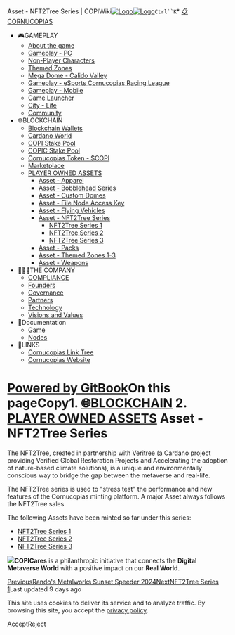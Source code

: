 Asset - NFT2Tree Series | COPIWiki[![Logo](https://copiwiki.cornucopias.io/~gitbook/image?url=https%3A%2F%2F1762761122-files.gitbook.io%2F%7E%2Ffiles%2Fv0%2Fb%2Fgitbook-x-prod.appspot.com%2Fo%2Forganizations%252FVpfHHIHQI6ROs7kspCfa%252Fsites%252Fsite_dzbNR%252Flogo%252FxczoLfMLSrLZyl8UxDSg%252FCornucopias_Logo-White-Medium.png%3Falt%3Dmedia%26token%3Dcfef2e74-c264-4b9d-bc1c-d89788f5dc9c&width=260&dpr=4&quality=100&sign=ce383b9c&sv=2)![Logo](https://copiwiki.cornucopias.io/~gitbook/image?url=https%3A%2F%2F1762761122-files.gitbook.io%2F%7E%2Ffiles%2Fv0%2Fb%2Fgitbook-x-prod.appspot.com%2Fo%2Forganizations%252FVpfHHIHQI6ROs7kspCfa%252Fsites%252Fsite_dzbNR%252Flogo%252FxczoLfMLSrLZyl8UxDSg%252FCornucopias_Logo-White-Medium.png%3Falt%3Dmedia%26token%3Dcfef2e74-c264-4b9d-bc1c-d89788f5dc9c&width=260&dpr=4&quality=100&sign=ce383b9c&sv=2)](/)`Ctrl``K`* [📋CORNUCOPIAS](/)
* 🎮GAMEPLAY
	+ [About the game](/gameplay/about-the-game)
	+ [Gameplay - PC](/gameplay/gameplay-pc)
	+ [Non-Player Characters](/gameplay/non-player-characters)
	+ [Themed Zones](/gameplay/themed-zones)
	+ [Mega Dome - Calido Valley](/gameplay/mega-dome-calido-valley)
	+ [Gameplay - eSports Cornucopias Racing League](/gameplay/gameplay-esports-cornucopias-racing-league)
	+ [Gameplay - Mobile](/gameplay/gameplay-mobile)
	+ [Game Launcher](/gameplay/game-launcher)
	+ [City - Life](/gameplay/city-life)
	+ [Community](/gameplay/community)
* 🌐BLOCKCHAIN
	+ [Blockchain Wallets](/blockchain/blockchain-wallets)
	+ [Cardano World](/blockchain/cardano-world)
	+ [COPI Stake Pool](/blockchain/copi-stake-pool)
	+ [COPIC Stake Pool](/blockchain/copic-stake-pool)
	+ [Cornucopias Token - $COPI](/blockchain/cornucopias-token-usdcopi)
	+ [Marketplace](/blockchain/marketplace)
	+ [PLAYER OWNED ASSETS](/blockchain/player-owned-assets)
		- [Asset - Apparel](/blockchain/player-owned-assets/asset-apparel)
		- [Asset - Bobblehead Series](/blockchain/player-owned-assets/asset-bobblehead-series)
		- [Asset - Custom Domes](/blockchain/player-owned-assets/asset-custom-domes)
		- [Asset - File Node Access Key](/blockchain/player-owned-assets/asset-file-node-access-key)
		- [Asset - Flying Vehicles](/blockchain/player-owned-assets/asset-flying-vehicles)
		- [Asset - NFT2Tree Series](/blockchain/player-owned-assets/asset-nft2tree-series)
			* [NFT2Tree Series 1](/blockchain/player-owned-assets/asset-nft2tree-series/nft2tree-series-1)
			* [NFT2Tree Series 2](/blockchain/player-owned-assets/asset-nft2tree-series/nft2tree-series-2)
			* [NFT2Tree Series 3](/blockchain/player-owned-assets/asset-nft2tree-series/nft2tree-series-3)
		- [Asset - Packs](/blockchain/player-owned-assets/asset-packs)
		- [Asset - Themed Zones 1-3](/blockchain/player-owned-assets/asset-themed-zones-1-3)
		- [Asset - Weapons](/blockchain/player-owned-assets/asset-weapons)
* 🧑‍🤝‍🧑THE COMPANY
	+ [COMPLIANCE](/the-company/compliance)
	+ [Founders](/the-company/founders)
	+ [Governance](/the-company/governance)
	+ [Partners](/the-company/partners)
	+ [Technology](/the-company/technology)
	+ [Visions and Values](/the-company/visions-and-values)
* 📖Documentation
	+ [Game](/documentation/game)
	+ [Nodes](/documentation/nodes)
* 🔗LINKS
	+ [Cornucopias Link Tree](https://linktr.ee/cornucopias.game)
	+ [Cornucopias Website](https://www.cornucopias.io)

[Powered by GitBook](https://www.gitbook.com/?utm_source=content&utm_medium=trademark&utm_campaign=PQmCVki2WHg9QcW9pdrX)On this pageCopy1. [🌐BLOCKCHAIN](/blockchain)
2. [PLAYER OWNED ASSETS](/blockchain/player-owned-assets)
Asset - NFT2Tree Series
=======================

​The NFT2Tree, created in partnership with [Veritree](/the-company/partners/partners-metaverse/veritree) (a Cardano project providing Verified Global Restoration Projects and Accelerating the adoption of nature-based climate solutions), is a unique and environmentally conscious way to bridge the gap between the metaverse and real-life.​

The NFT2Tree series is used to "stress test" the performance and new features of the Cornucopias minting platform. A major Asset always follows the NFT2Tree sales​

The following Assets have been minted so far under this series:

* [NFT2Tree Series 1](/blockchain/player-owned-assets/asset-nft2tree-series/nft2tree-series-1)
* [NFT2Tree Series 2](/blockchain/player-owned-assets/asset-nft2tree-series/nft2tree-series-2)
* [NFT2Tree Series 3](/blockchain/player-owned-assets/asset-nft2tree-series/nft2tree-series-3)

![](https://copiwiki.cornucopias.io/~gitbook/image?url=https%3A%2F%2F4046923609-files.gitbook.io%2F%7E%2Ffiles%2Fv0%2Fb%2Fgitbook-x-prod.appspot.com%2Fo%2Fspaces%252FPQmCVki2WHg9QcW9pdrX%252Fuploads%252FsqdlRwbd68gbxnjhJCr4%252Fplots16.png%3Falt%3Dmedia%26token%3Dccb0be3d-249e-45a7-a30e-26aea3ef0bfd&width=768&dpr=4&quality=100&sign=8c12a518&sv=2)**COPICares** is a philanthropic initiative that connects the **Digital Metaverse World** with a positive impact on our **Real World**.​

[PreviousRando's Metalworks Sunset Speeder 2024](/blockchain/player-owned-assets/asset-flying-vehicles/randos-metalworks-vehicles/randos-metalworks-sunset-speeder-2024)[NextNFT2Tree Series 1](/blockchain/player-owned-assets/asset-nft2tree-series/nft2tree-series-1)Last updated 9 days ago

This site uses cookies to deliver its service and to analyze traffic. By browsing this site, you accept the [privacy policy](https://www.cornucopias.io/privacy-policy).

AcceptReject